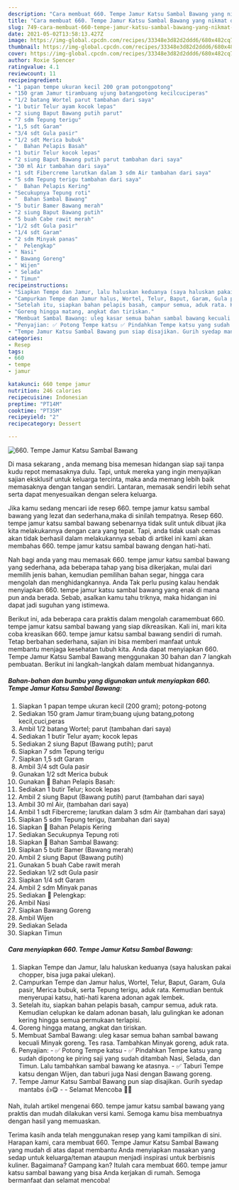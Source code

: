 ```yaml
---
description: "Cara membuat 660. Tempe Jamur Katsu Sambal Bawang yang nikmat dan Mudah Dibuat"
title: "Cara membuat 660. Tempe Jamur Katsu Sambal Bawang yang nikmat dan Mudah Dibuat"
slug: 749-cara-membuat-660-tempe-jamur-katsu-sambal-bawang-yang-nikmat-dan-mudah-dibuat
date: 2021-05-02T13:58:13.427Z
image: https://img-global.cpcdn.com/recipes/33348e3d82d2ddd6/680x482cq70/660-tempe-jamur-katsu-sambal-bawang-foto-resep-utama.jpg
thumbnail: https://img-global.cpcdn.com/recipes/33348e3d82d2ddd6/680x482cq70/660-tempe-jamur-katsu-sambal-bawang-foto-resep-utama.jpg
cover: https://img-global.cpcdn.com/recipes/33348e3d82d2ddd6/680x482cq70/660-tempe-jamur-katsu-sambal-bawang-foto-resep-utama.jpg
author: Roxie Spencer
ratingvalue: 4.1
reviewcount: 11
recipeingredient:
- "1 papan tempe ukuran kecil 200 gram potongpotong"
- "150 gram Jamur tirambuang ujung batangpotong kecilcuciperas"
- "1/2 batang Wortel parut tambahan dari saya"
- "1 butir Telur ayam kocok lepas"
- "2 siung Baput Bawang putih parut"
- "7 sdm Tepung terigu"
- "1,5 sdt Garam"
- "3/4 sdt Gula pasir"
- "1/2 sdt Merica bubuk"
- "  Bahan Pelapis Basah"
- "1 butir Telur kocok lepas"
- "2 siung Baput Bawang putih parut tambahan dari saya"
- "30 ml Air tambahan dari saya"
- "1 sdt Fibercreme larutkan dalam 3 sdm Air tambahan dari saya"
- "5 sdm Tepung terigu tambahan dari saya"
- "  Bahan Pelapis Kering"
- "Secukupnya Tepung roti"
- "  Bahan Sambal Bawang"
- "5 butir Bamer Bawang merah"
- "2 siung Baput Bawang putih"
- "5 buah Cabe rawit merah"
- "1/2 sdt Gula pasir"
- "1/4 sdt Garam"
- "2 sdm Minyak panas"
- "  Pelengkap"
- " Nasi"
- " Bawang Goreng"
- " Wijen"
- " Selada"
- " Timun"
recipeinstructions:
- "Siapkan Tempe dan Jamur, lalu haluskan keduanya (saya haluskan pakai chopper, bisa juga pakai ulekan)."
- "Campurkan Tempe dan Jamur halus, Wortel, Telur, Baput, Garam, Gula pasir, Merica bubuk, serta Tepung terigu, aduk rata. Kemudian bentuk menyerupai katsu, hati-hati karena adonan agak lembek."
- "Setelah itu, siapkan bahan pelapis basah, campur semua, aduk rata. Kemudian celupkan ke dalam adonan basah, lalu gulingkan ke adonan kering hingga semua permukaan terlapisi."
- "Goreng hingga matang, angkat dan tiriskan."
- "Membuat Sambal Bawang: uleg kasar semua bahan sambal bawang kecuali Minyak goreng. Tes rasa. Tambahkan Minyak goreng, aduk rata."
- "Penyajian: ✅ Potong Tempe katsu ✅ Pindahkan Tempe katsu yang sudah dipotong ke piring saji yang sudah ditambah Nasi, Selada, dan Timun. Lalu tambahkan sambal bawang ke atasnya. ✅ Taburi Tempe katsu dengan Wijen, dan taburi juga Nasi dengan Bawang goreng."
- "Tempe Jamur Katsu Sambal Bawang pun siap disajikan. Gurih syedap mantabs 👍😋  Selamat Mencoba 🙏😊"
categories:
- Resep
tags:
- 660
- tempe
- jamur

katakunci: 660 tempe jamur 
nutrition: 246 calories
recipecuisine: Indonesian
preptime: "PT14M"
cooktime: "PT35M"
recipeyield: "2"
recipecategory: Dessert

---
```



![660. Tempe Jamur Katsu Sambal Bawang](https://img-global.cpcdn.com/recipes/33348e3d82d2ddd6/680x482cq70/660-tempe-jamur-katsu-sambal-bawang-foto-resep-utama.jpg)

Di masa  sekarang , anda memang bisa memesan hidangan siap saji tanpa kudu repot memasaknya dulu. Tapi, untuk mereka yang ingin menyajikan sajian eksklusif untuk keluarga tercinta, maka anda memang lebih baik memasaknya dengan tangan sendiri. Lantaran, memasak sendiri lebih sehat serta dapat menyesuaikan dengan selera keluarga.

Jika kamu sedang mencari ide resep 660. tempe jamur katsu sambal bawang yang lezat dan sederhana,maka di sinilah tempatnya. Resep 660. tempe jamur katsu sambal bawang  sebenarnya tidak sulit untuk dibuat jika kita melakukannya dengan cara yang tepat. Tapi, anda tidak usah cemas akan tidak berhasil dalam melakukannya 
sebab di artikel ini kami akan membahas 660. tempe jamur katsu sambal bawang dengan hati-hati.  



Nah bagi anda yang mau memasak 660. tempe jamur katsu sambal bawang yang sederhana, ada beberapa tahap yang bisa dikerjakan, mulai dari memilih jenis bahan, kemudian pemilihan bahan segar, hingga cara mengolah dan menghidangkannya. Anda Tak perlu pusing kalau hendak menyiapkan 660. tempe jamur katsu sambal bawang yang enak di mana pun anda berada. Sebab, asalkan kamu  tahu triknya, maka hidangan ini dapat jadi suguhan yang istimewa.

Berikut ini, ada beberapa cara praktis  dalam mengolah caramembuat 660. tempe jamur katsu sambal bawang yang siap dikreasikan. Kali ini, mari kita coba kreasikan 660. tempe jamur katsu sambal bawang sendiri di rumah. Tetap berbahan sederhana, sajian ini bisa memberi manfaat untuk membantu menjaga kesehatan tubuh kita. Anda dapat menyiapkan 660. Tempe Jamur Katsu Sambal Bawang menggunakan 30 bahan dan 7 langkah pembuatan. Berikut ini langkah-langkah dalam membuat hidangannya.

<!--inarticleads1-->

##### Bahan-bahan dan bumbu yang digunakan untuk menyiapkan 660. Tempe Jamur Katsu Sambal Bawang:

1. Siapkan 1 papan tempe ukuran kecil (200 gram); potong-potong
1. Sediakan 150 gram Jamur tiram;buang ujung batang,potong kecil,cuci,peras
1. Ambil 1/2 batang Wortel; parut (tambahan dari saya)
1. Sediakan 1 butir Telur ayam; kocok lepas
1. Sediakan 2 siung Baput (Bawang putih); parut
1. Siapkan 7 sdm Tepung terigu
1. Siapkan 1,5 sdt Garam
1. Ambil 3/4 sdt Gula pasir
1. Gunakan 1/2 sdt Merica bubuk
1. Gunakan  📌 Bahan Pelapis Basah:
1. Sediakan 1 butir Telur; kocok lepas
1. Ambil 2 siung Baput (Bawang putih) parut (tambahan dari saya)
1. Ambil 30 ml Air, (tambahan dari saya)
1. Ambil 1 sdt Fibercreme; larutkan dalam 3 sdm Air (tambahan dari saya)
1. Siapkan 5 sdm Tepung terigu, (tambahan dari saya)
1. Siapkan  📌 Bahan Pelapis Kering
1. Sediakan Secukupnya Tepung roti
1. Siapkan  📌 Bahan Sambal Bawang:
1. Siapkan 5 butir Bamer (Bawang merah)
1. Ambil 2 siung Baput (Bawang putih)
1. Gunakan 5 buah Cabe rawit merah
1. Sediakan 1/2 sdt Gula pasir
1. Siapkan 1/4 sdt Garam
1. Ambil 2 sdm Minyak panas
1. Sediakan  📌 Pelengkap:
1. Ambil  Nasi
1. Siapkan  Bawang Goreng
1. Ambil  Wijen
1. Sediakan  Selada
1. Siapkan  Timun




<!--inarticleads2-->

##### Cara menyiapkan 660. Tempe Jamur Katsu Sambal Bawang:

1. Siapkan Tempe dan Jamur, lalu haluskan keduanya (saya haluskan pakai chopper, bisa juga pakai ulekan).
1. Campurkan Tempe dan Jamur halus, Wortel, Telur, Baput, Garam, Gula pasir, Merica bubuk, serta Tepung terigu, aduk rata. Kemudian bentuk menyerupai katsu, hati-hati karena adonan agak lembek.
1. Setelah itu, siapkan bahan pelapis basah, campur semua, aduk rata. Kemudian celupkan ke dalam adonan basah, lalu gulingkan ke adonan kering hingga semua permukaan terlapisi.
1. Goreng hingga matang, angkat dan tiriskan.
1. Membuat Sambal Bawang: uleg kasar semua bahan sambal bawang kecuali Minyak goreng. Tes rasa. Tambahkan Minyak goreng, aduk rata.
1. Penyajian: - ✅ Potong Tempe katsu - ✅ Pindahkan Tempe katsu yang sudah dipotong ke piring saji yang sudah ditambah Nasi, Selada, dan Timun. Lalu tambahkan sambal bawang ke atasnya. - ✅ Taburi Tempe katsu dengan Wijen, dan taburi juga Nasi dengan Bawang goreng.
1. Tempe Jamur Katsu Sambal Bawang pun siap disajikan. Gurih syedap mantabs 👍😋 -  - Selamat Mencoba 🙏😊




Nah, itulah artikel mengenai  660. tempe jamur katsu sambal bawang  yang praktis dan mudah dilakukan versi kami. Semoga kamu bisa membuatnya dengan hasil yang memuaskan. 

Terima kasih anda telah menggunakan resep yang kami tampilkan di sini. Harapan kami, cara membuat  660. Tempe Jamur Katsu Sambal Bawang yang mudah di atas dapat membantu Anda menyiapkan masakan yang sedap untuk keluarga/teman ataupun menjadi inspirasi untuk berbisnis kuliner. Bagaimana? Gampang kan? Itulah cara membuat 660. tempe jamur katsu sambal bawang yang bisa Anda kerjakan di rumah. Semoga bermanfaat dan selamat mencoba!

